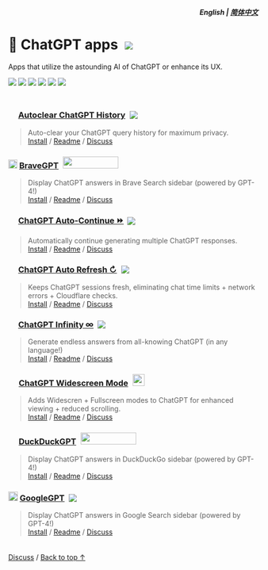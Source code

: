 <div align="right">
<h5>English | <a href="zh-cn#readme">简体中文</a></h5>
</div>

# 🤖 ChatGPT apps &nbsp;[![](https://img.shields.io/twitter/url/http/shields.io.svg?style=social)](https://twitter.com/intent/tweet?text=Check%20these%20%23ChatGPT%20add-ons%20out%21&url=https://github.com/adamlui/chatgpt-addons&hashtags=greasemonkey,userscript,javascript,ai)

Apps that utilize the astounding AI of ChatGPT or enhance its UX.

![](https://img.shields.io/badge/Installs-90,000+-2bbbd8?logo=docusign&logoColor=white&labelColor=464646&style=for-the-badge)
[![](https://img.shields.io/github/stars/adamlui/chatgpt-apps?label=Stars&logo=github&logoColor=white&labelColor=464646&color=fcf67b&style=for-the-badge)](https://github.com/adamlui/chatgpt-apps/stargazers)
[![](https://img.shields.io/badge/License-MIT-fcde7b.svg?logo=internetarchive&logoColor=white&labelColor=464646&style=for-the-badge)](https://github.com/adamlui/chatgpt-apps/blob/main/LICENSE)
[![](https://img.shields.io/github/commit-activity/m/adamlui/chatgpt-apps?label=Commits&logo=github&logoColor=white&labelColor=464646&color=7bb7fc&style=for-the-badge)](https://github.com/adamlui/chatgpt-apps/commits/main)
[![](https://img.shields.io/codacy/grade/b73cda8c423346928768d68c26aadfe7?label=Code+Quality&logo=codacy&logoColor=white&labelColor=464646&color=b5fc7b&style=for-the-badge)](https://app.codacy.com/gh/adamlui/chatgpt-apps/commits?utm_source=chatgpt_apps&utm_content=github_shield)
[![](https://img.shields.io/badge/Powered_by-chatgpt.js-black?logo=gamejolt&logoColor=white&labelColor=464646&style=for-the-badge)](https://github.com/kudoai/chatgpt.js?utm_source=chatgpt_apps&utm_content=github_shield)

<img height=10px width="100%" src="https://raw.githubusercontent.com/andreasbm/readme/master/assets/lines/aqua.png">

### <picture><source media="(prefers-color-scheme: dark)" srcset="https://i.imgur.com/RduASbD.png"><img width=16 src="https://raw.githubusercontent.com/adamlui/chatgpt-userscripts/main/media/icons/openai-favicon64.png"></picture> [Autoclear ChatGPT History](../autoclear-chatgpt-history) <a href="https://github.com/awesome-scripts/awesome-userscripts#privacy"><img src="https://awesome.re/mentioned-badge.svg" style="margin:0 0 -2px 5px"></a>

> Auto-clear your ChatGPT query history for maximum privacy.
<br>[Install](https://github.com/adamlui/chatgpt-apps/tree/main/autoclear-chatgpt-history#-installation) /
[Readme](https://github.com/adamlui/chatgpt-apps/tree/main/autoclear-chatgpt-history#readme) /
[Discuss](https://github.com/adamlui/chatgpt-apps/discussions)

### <img style="margin-bottom:-1px" src="https://media.bravegpt.com/images/bravegpt-icon48.png" width=18> [BraveGPT](../bravegpt) <a href="https://www.producthunt.com/posts/bravegpt?utm_source=badge-featured&utm_medium=badge&utm_souce=badge-bravegpt" target="_blank"><img src="https://api.producthunt.com/widgets/embed-image/v1/featured.svg?post_id=385630&theme=light" style="width: 112px; height: 24px; margin:0 0 -4px 5px;" width="112" height="24" /></a>

> Display ChatGPT answers in Brave Search sidebar (powered by GPT-4!)
<br>[Install](https://github.com/adamlui/chatgpt-apps/tree/main/bravegpt#-installation) /
[Readme](https://github.com/adamlui/chatgpt-apps/tree/main/bravegpt#readme) /
[Discuss](https://github.com/adamlui/chatgpt-apps/discussions)

### <picture><source media="(prefers-color-scheme: dark)" srcset="https://i.imgur.com/RduASbD.png"><img width=16 src="https://raw.githubusercontent.com/adamlui/chatgpt-userscripts/main/media/icons/openai-favicon64.png"></picture> [ChatGPT Auto-Continue ⏩](../chatgpt-auto-continue) <a href="https://github.com/awesome-scripts/awesome-userscripts#chatgpt"><img src="https://awesome.re/mentioned-badge.svg" style="margin:0 0 -3px 3px"></a>

> Automatically continue generating multiple ChatGPT responses.
<br>[Install](https://github.com/adamlui/chatgpt-apps/tree/main/chatgpt-auto-continue#-installation) /
[Readme](https://github.com/adamlui/chatgpt-apps/tree/main/chatgpt-auto-continue#readme) /
[Discuss](https://github.com/adamlui/chatgpt-apps/discussions)

### <picture><source media="(prefers-color-scheme: dark)" srcset="https://i.imgur.com/RduASbD.png"><img width=16 src="https://raw.githubusercontent.com/adamlui/chatgpt-userscripts/main/media/icons/openai-favicon64.png"></picture> [ChatGPT Auto Refresh ↻](../chatgpt-auto-refresh) <a href="https://github.com/awesome-scripts/awesome-userscripts#chatgpt"><img src="https://awesome.re/mentioned-badge.svg" style="margin:0 0 -2px 5px"></a>

> Keeps ChatGPT sessions fresh, eliminating chat time limits + network errors + Cloudflare checks.
<br>[Install](https://github.com/adamlui/chatgpt-apps/tree/main/chatgpt-auto-refresh#-installation) /
[Readme](https://github.com/adamlui/chatgpt-apps/tree/main/chatgpt-auto-refresh#readme) /
[Discuss](https://github.com/adamlui/chatgpt-apps/discussions)

### <picture><source media="(prefers-color-scheme: dark)" srcset="https://i.imgur.com/RduASbD.png"><img width=16 src="https://raw.githubusercontent.com/adamlui/chatgpt-userscripts/main/media/icons/openai-favicon64.png"></picture> [ChatGPT Infinity ∞](../chatgpt-infinity) <a href="https://github.com/awesome-scripts/awesome-userscripts#chatgpt"><img src="https://awesome.re/mentioned-badge.svg" style="margin:0 0 -2px 4px"></a>

> Generate endless answers from all-knowing ChatGPT (in any language!)
<br>[Install](https://github.com/adamlui/chatgpt-apps/tree/main/chatgpt-infinity#-installation) /
[Readme](https://github.com/adamlui/chatgpt-apps/tree/main/chatgpt-infinity#readme) /
[Discuss](https://github.com/adamlui/chatgpt-apps/discussions)

### <img width=17 style="margin-bottom:-1px" src="https://raw.githubusercontent.com/adamlui/chatgpt-widescreen/main/media/images/icons/widescreen-robot-emoji/icon16.png"> [ChatGPT Widescreen Mode](../chatgpt-widescreen) <img src="https://raw.githubusercontent.com/adamlui/chatgpt-widescreen/main/media/images/badges/product-hunt/product-of-the-week-2-larger-centered-rounded-light.svg" style="width: auto; height: 24px; margin:0 0 -4px 5px;" width="auto" height="24" />

> Adds Widescren + Fullscreen modes to ChatGPT for enhanced viewing + reduced scrolling.
<br>[Install](https://github.com/adamlui/chatgpt-apps/tree/main/chatgpt-widescreen#-installation) /
[Readme](https://github.com/adamlui/chatgpt-apps/tree/main/chatgpt-widescreen#readme) /
[Discuss](https://github.com/adamlui/chatgpt-apps/discussions)

### <img style="margin-bottom:-1px" src="https://media.duckduckgpt.com/images/ddgpt-icon48.png" width=17> [DuckDuckGPT](../duckduckgpt) <a href="https://www.producthunt.com/posts/duckduckgpt?utm_source=badge-featured&utm_medium=badge&utm_souce=badge-duckduckgpt" target="_blank"><img src="https://api.producthunt.com/widgets/embed-image/v1/featured.svg?post_id=379261&theme=light" style="width: 112px; height: 24px; margin:0 0 -4px 5px;" width="112" height="24" /></a>

> Display ChatGPT answers in DuckDuckGo sidebar (powered by GPT-4!)
<br>[Install](https://github.com/adamlui/chatgpt-apps/tree/main/duckduckgpt#-installation) /
[Readme](https://github.com/adamlui/chatgpt-apps/tree/main/duckduckgpt#readme) /
[Discuss](https://github.com/adamlui/chatgpt-apps/discussions)

### <img src="https://www.google.com/s2/favicons?sz=64&domain=google.com" width=19> [GoogleGPT](../googlegpt) <a href="https://github.com/awesome-scripts/awesome-userscripts#chatgpt"><img src="https://awesome.re/mentioned-badge.svg" style="margin:0 0 -2px 5px"></a>

> Display ChatGPT answers in Google Search sidebar (powered by GPT-4!)
<br>[Install](https://greasyfork.org/scripts/478597-googlegpt) /
[Readme](https://github.com/adamlui/chatgpt-apps/tree/main/googlegpt#readme) /
[Discuss](https://github.com/adamlui/chatgpt-apps/discussions)

<img height=6px width="100%" src="https://raw.githubusercontent.com/andreasbm/readme/master/assets/lines/aqua.png">

[Discuss](https://github.com/adamlui/chatgpt-apps/discussions) /
<a href="#english--%E7%AE%80%E4%BD%93%E4%B8%AD%E6%96%87">Back to top ↑</a>
